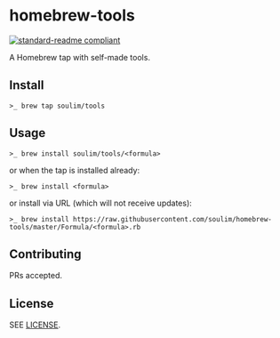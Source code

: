 # homebrew-tools

[![standard-readme compliant](https://img.shields.io/badge/readme%20style-standard-brightgreen.svg)](https://github.com/RichardLitt/standard-readme)

A Homebrew tap with self-made tools.

## Install

```ShellSession
>_ brew tap soulim/tools
```

## Usage

```ShellSession
>_ brew install soulim/tools/<formula>
```

or when the tap is installed already:

```ShellSession
>_ brew install <formula>
```

or install via URL (which will not receive updates):

```ShellSession
>_ brew install https://raw.githubusercontent.com/soulim/homebrew-tools/master/Formula/<formula>.rb
```

## Contributing

PRs accepted.

## License

SEE [LICENSE](LICENSE).
